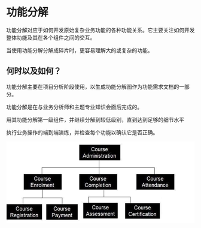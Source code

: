 # 功能分解

功能分解对应于如何开发原始复杂业务功能的各种功能关系。它主要关注如何开发整体功能及其在各个组件之间的交互。

当使用功能分解分解成碎片时，更容易理解大的或复杂的功能。

## 何时以及如何？

功能分解主要在项目分析阶段使用，以生成功能分解图作为功能需求文档的一部分。

功能分解是在与业务分析师和主题专业知识会面后完成的。

用其功能分解第一级组件，并继续分解到较低级别，直到达到足够的细节水平

执行业务操作的端到端演练，并检查每个功能以确认它是否正确。

![](../screenshot/2019-05-29-11-32-19.png)
